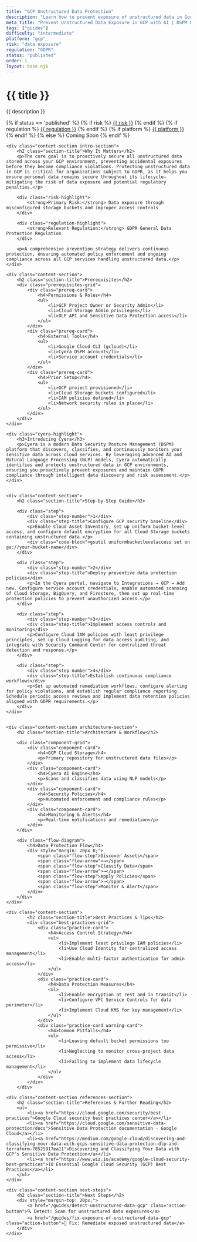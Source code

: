 ```yaml
---
title: "GCP Unstructured Data Protection"
description: "Learn how to prevent exposure of unstructured data in Google Cloud Platform environments. Follow step-by-step guidance for GDPR compliance."
meta_title: "Prevent Unstructured Data Exposure in GCP with AI | DSPM Guide"
tags: ["guides"]
difficulty: "intermediate"
platform: "gcp"
risk: "data exposure"
regulation: "GDPR"
status: "published"
order: 1
layout: base.njk
---
```


<div class="container">
    <div class="header">
        <h1>{{ title }}</h1>
        <p>{{ description }}</p>
        <div class="guide-tags-container">
			<div class="guide-tags-wrapper">
		    {% if status == 'published' %}
		        {% if risk %}
		        <a href="/risk/{{ risk | downcase | replace: ' ', '-' }}/" class="guide-tag risk">{{ risk }}</a>
		        {% endif %}
		        {% if regulation %}
		        <a href="/regulation/{{ regulation | downcase | replace: ' ', '-' }}/" class="guide-tag regulation">{{ regulation }}</a>
		        {% endif %}
		        {% if platform %}
		        <a href="/platforms/{{ platform | downcase | replace: ' ', '-' }}/" class="guide-tag platform">{{ platform }}</a>
		        {% endif %}
		    {% else %}
		        <span class="guide-tag coming-soon">Coming Soon</span>
		    {% endif %}
		</div>
		</div>
    </div>

    <div class="content-section intro-section">
        <h2 class="section-title">Why It Matters</h2>
        <p>The core goal is to proactively secure all unstructured data stored across your GCP environment, preventing accidental exposures before they become compliance violations. Protecting unstructured data in GCP is critical for organizations subject to GDPR, as it helps you ensure personal data remains secure throughout its lifecycle—mitigating the risk of data exposure and potential regulatory penalties.</p>
        
        <div class="risk-highlight">
            <strong>Primary Risk:</strong> Data exposure through misconfigured storage buckets and improper access controls
        </div>
        
        <div class="regulation-highlight">
            <strong>Relevant Regulation:</strong> GDPR General Data Protection Regulation
        </div>
        
        <p>A comprehensive prevention strategy delivers continuous protection, ensuring automated policy enforcement and ongoing compliance across all GCP services handling unstructured data.</p>
    </div>

    <div class="content-section">
        <h2 class="section-title">Prerequisites</h2>
        <div class="prerequisites-grid">
            <div class="prereq-card">
                <h4>Permissions & Roles</h4>
                <ul>
                    <li>GCP Project Owner or Security Admin</li>
                    <li>Cloud Storage Admin privileges</li>
                    <li>DLP API and Sensitive Data Protection access</li>
                </ul>
            </div>
            <div class="prereq-card">
                <h4>External Tools</h4>
                <ul>
                    <li>Google Cloud CLI (gcloud)</li>
                    <li>Cyera DSPM account</li>
                    <li>Service account credentials</li>
                </ul>
            </div>
            <div class="prereq-card">
                <h4>Prior Setup</h4>
                <ul>
                    <li>GCP project provisioned</li>
                    <li>Cloud Storage buckets configured</li>
                    <li>IAM policies defined</li>
                    <li>Network security rules in place</li>
                </ul>
            </div>
        </div>
    </div>
	
    <div class="cyera-highlight">
        <h3>Introducing Cyera</h3>
        <p>Cyera is a modern Data Security Posture Management (DSPM) platform that discovers, classifies, and continuously monitors your sensitive data across cloud services. By leveraging advanced AI and Natural Language Processing (NLP) models, Cyera automatically identifies and protects unstructured data in GCP environments, ensuring you proactively prevent exposures and maintain GDPR compliance through intelligent data discovery and risk assessment.</p>
    </div>
	

    <div class="content-section">
        <h2 class="section-title">Step-by-Step Guide</h2>
        
        <div class="step">
            <div class="step-number">1</div>
            <div class="step-title">Configure GCP security baseline</div>
            <p>Enable Cloud Asset Inventory, set up uniform bucket-level access, and configure default encryption for all Cloud Storage buckets containing unstructured data.</p>
            <div class="code-block">gsutil uniformbucketlevelaccess set on gs://your-bucket-name</div>
        </div>

        <div class="step">
            <div class="step-number">2</div>
            <div class="step-title">Deploy preventive data protection policies</div>
            <p>In the Cyera portal, navigate to Integrations → GCP → Add new. Configure service account credentials, enable automated scanning of Cloud Storage, BigQuery, and Firestore, then set up real-time protection policies to prevent unauthorized access.</p>
        </div>

        <div class="step">
            <div class="step-number">3</div>
            <div class="step-title">Implement access controls and monitoring</div>
            <p>Configure Cloud IAM policies with least privilege principles, set up Cloud Logging for data access auditing, and integrate with Security Command Center for centralized threat detection and response.</p>
        </div>

        <div class="step">
            <div class="step-number">4</div>
            <div class="step-title">Establish continuous compliance workflows</div>
            <p>Set up automated remediation workflows, configure alerting for policy violations, and establish regular compliance reporting. Schedule periodic access reviews and implement data retention policies aligned with GDPR requirements.</p>
        </div>
    </div>


    <div class="content-section architecture-section">
        <h2 class="section-title">Architecture & Workflow</h2>
        
        <div class="component-grid">
            <div class="component-card">
                <h4>GCP Cloud Storage</h4>
                <p>Primary repository for unstructured data files</p>
            </div>
            <div class="component-card">
                <h4>Cyera AI Engine</h4>
                <p>Scans and classifies data using NLP models</p>
            </div>
            <div class="component-card">
                <h4>Security Policies</h4>
                <p>Automated enforcement and compliance rules</p>
            </div>
            <div class="component-card">
                <h4>Monitoring & Alerts</h4>
                <p>Real-time notifications and remediation</p>
            </div>
        </div>

        <div class="flow-diagram">
            <h4>Data Protection Flow</h4>
            <div style="margin: 20px 0;">
                <span class="flow-step">Discover Assets</span>
                <span class="flow-arrow">→</span>
                <span class="flow-step">Classify Data</span>
                <span class="flow-arrow">→</span>
                <span class="flow-step">Apply Policies</span>
                <span class="flow-arrow">→</span>
                <span class="flow-step">Monitor & Alert</span>
            </div>
        </div>
    </div>

	<div class="content-section">
	        <h2 class="section-title">Best Practices & Tips</h2>
	        <div class="best-practices-grid">
	            <div class="practice-card">
	                <h4>Access Control Strategy</h4>
	                <ul>
	                    <li>Implement least privilege IAM policies</li>
	                    <li>Use Cloud Identity for centralized access management</li>
	                    <li>Enable multi-factor authentication for admin access</li>
	                </ul>
	            </div>
	            <div class="practice-card">
	                <h4>Data Protection Measures</h4>
	                <ul>
	                    <li>Enable encryption at rest and in transit</li>
	                    <li>Configure VPC Service Controls for data perimeter</li>
	                    <li>Implement Cloud KMS for key management</li>
	                </ul>
	            </div>
	            <div class="practice-card warning-card">
	                <h4>Common Pitfalls</h4>
	                <ul>
	                    <li>Leaving default bucket permissions too permissive</li>
	                    <li>Neglecting to monitor cross-project data access</li>
	                    <li>Failing to implement data lifecycle management</li>
	                </ul>
	            </div>
	        </div>
	    </div>

    <div class="content-section references-section">
        <h2 class="section-title">References & Further Reading</h2>
        <ul>
            <li><a href="https://cloud.google.com/security/best-practices">Google Cloud security best practices center</a></li>
            <li><a href="https://cloud.google.com/sensitive-data-protection/docs">Sensitive Data Protection documentation - Google Cloud</a></li>
            <li><a href="https://medium.com/google-cloud/discovering-and-classifying-your-data-with-gcps-sensitive-data-protection-dlp-and-terraform-78525917ea11">Discovering and Classifying Your Data with GCP's Sensitive Data Protection</a></li>
            <li><a href="https://www.wiz.io/academy/google-cloud-security-best-practices">10 Essential Google Cloud Security (GCP) Best Practices</a></li>
        </ul>
    </div>

    <div class="content-section next-steps">
        <h2 class="section-title">Next Steps</h2>
        <div style="margin-top: 20px;">
            <a href="/guides/detect-unstructured-data-gcp" class="action-button">🔍 Detect: Scan for unstructured data exposures</a>
            <a href="/guides/fix-exposure-of-unstructured-data-gcp" class="action-button">🔧 Fix: Remediate exposed unstructured data</a>
        </div>
    </div>
</div>